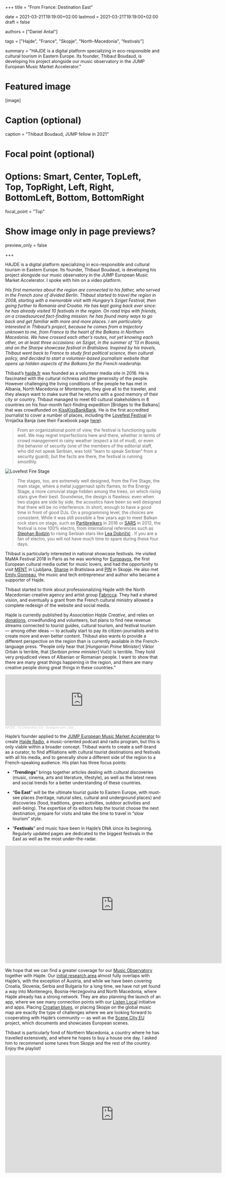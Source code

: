 +++
title = "From France: Destination East"

date = 2021-03-21T19:19:00+02:00
lastmod = 2021-03-21T19:19:00+02:00
draft = false

authors = ["Daniel Antal"]

tags = ["Hajde", "France", "Skopje", "North-Macedonia", "festivals"]

summary = "HAJDE is a digital platform specializing in eco-responsible and cultural tourism in Eastern Europe. Its founder, Thibaut Boudaud, is developing his project alongside our music observatory in the JUMP European Music Market Accelerator."

# Featured image
[image]
  # Caption (optional)
  caption = "Thibaut Boudaud, JUMP fellow in 2021"

  # Focal point (optional)
  # Options: Smart, Center, TopLeft, Top, TopRight, Left, Right, BottomLeft, Bottom, BottomRight
  focal_point = "Top"

  # Show image only in page previews?
  preview_only = false

+++

HAJDE is a digital platform specializing in eco-responsible and cultural tourism in Eastern Europe. Its founder, Thibaut Boudaud, is developing his project alongside our music observatory in the JUMP European Music Market Accelerator. I spoke with him on a video platform.

*His first memories about the region are connected to his father, who served in the French zone of divided Berlin. Thibaut started to travel the region in 2008, starting with a memorable visit with Hungary’s Sziget Festival, then going further to Romania and Croatia. He has kept going back ever since: he has already visited 10 festivals in the region. On road trips with friends, on a crowdsourced fact-finding mission: he has found many ways to go back and get familiar with more and more places. I am particularly interested in Thibaut’s project, because he comes from a trajectory unknown to me, from France to the heart of the Balkans in Northern Macedonia. We have crossed each other’s routes, not yet knowing each other, on at least three occasions: on Sziget, in the summer of ’13 in Bosnia, and on the Sharpe showcase festival in Bratislava. Inspired by his travels, Thibaut went back to France to study first political science, then cultural policy, and decided to start a volunteer-based journalism website that opens up hidden aspects of the Balkans for the French readership.*

Thibaut’s [hajde.fr](https://hajde.fr/) was founded as a volunteer media site in 2016. He is fascinated with the cultural richness and the generosity of the people. However challenging the living conditions of the people he has met in Albania, North Macedonia or Montenegro, they give all to the traveler, and they always want to make sure that he returns with a good memory of their city or country. Thibaut managed to meet 60 cultural stakeholders in 8 countries on his four-month fact-finding expedition [Bridges to the Balkans] that was crowdfunded on [KissKissBankBank](https://www.kisskissbankbank.com/fr/projects/bridges-to-the-balkans). He is the first accredited journalist to cover a number of places, including the [Lovefest Festival](https://hajde.fr/serbie/lovefest-serbie-vrnjacka-banja-festival-electro/) in Vrnjačka Banja (see their Facebook page [here](https://www.facebook.com/lovefestVB/)).

> From an organizational point of view, the festival is functioning quite well. We may regret imperfections here and there, whether in terms of crowd management in rainy weather (expect a lot of mud), or even the behavior of security (one of the members of the editorial staff, who did not speak Serbian, was told “learn to speak Serbian” from a security guard), but the facts are there, the festival is running smoothly.

![Lovefest Fire Stage](lovefest-fire-stage.jpg)


>The stages, too, are extremely well designed, from the Fire Stage, the main stage, where a metal juggernaut spits flames, to the Energy Stage, a more convivial stage hidden among the trees, on which rising stars give their best. Soundwise, the design is flawless: even when two stages are side by side, the acoustics have been so well designed that there will be no interference. In short, enough to have a good time in front of good DJs. On a programming level, the choices are consistent. While it was still possible a few years ago to meet Balkan rock stars on stage, such as [Partibrejkers](https://en.wikipedia.org/wiki/Partibrejkers) in 2016 or [SARS](https://en.wikipedia.org/wiki/SARS_(band)) in 2012, the festival is now 100% electro, from international references such as [Stephan Bodzin](https://soundcloud.com/stephanbodzin) to rising Serbian stars like [Lea Dobričić](https://soundcloud.com/leadobricic) . If you are a fan of electro, you will not have much time to spare during these four days.

Thibaut is particularly interested in national showcase festivals. He visited MaMA Festival 2018 in Paris as he was working for [Europavox](https://www.europavox.com/), the first European cultural media outlet for music lovers, and had the opportunity to visit [MENT](https://www.ment.si/news/) in Ljubljana, [Sharpe](https://sharpe.sk/) in Bratislava and [PIN](https://www.facebook.com/pinmusicconference/) in Skopje. He also met [Emily Gonneau](https://emilygonneau.wordpress.com/contact/), the music and tech entrepreneur and author who became a supporter of Hajde.

Thibaut started to think about professionalizing Hajde with the North Macedonian creative agency and artist group [Fabricca](https://www.fabricca.cc/). They had a shared vision, and eventually a grant from the French cultural ministry allowed a complete redesign of the website and social media.

Hajde is currently published by *Association Hajde Creative*, and relies on [donations](https://fr.tipeee.com/hajdefr), crowdfunding and volunteers, but plans to find new revenue streams connected to tourist guides, cultural tourism, and festival tourism — among other ideas — to actually start to pay its citizen-journalists and to create more and even better content. Thibaut also wants to provide a different perspective on the region than is currently available in the French-language press. “People only hear that [*Hungarian Prime Minister*] Viktor Orbán is terrible, that [*Serbian prime minister*] Vučić is terrible. They hold very prejudiced views of Albanian or Romanian people. I want to show that there are many great things happening in the region, and there are many creative people doing great things in these countries.”

<iframe width="100%" height="166" scrolling="no" frameborder="no" allow="autoplay" src="https://w.soundcloud.com/player/?url=https%3A//api.soundcloud.com/tracks/1010853100&color=ff5500"></iframe><div style="font-size: 10px; color: #cccccc;line-break: anywhere;word-break: normal;overflow: hidden;white-space: nowrap;text-overflow: ellipsis; font-family: Interstate,Lucida Grande,Lucida Sans Unicode,Lucida Sans,Garuda,Verdana,Tahoma,sans-serif;font-weight: 100;"><a href="https://soundcloud.com/hajde-radio" title="HAJDE" target="_blank" style="color: #cccccc; text-decoration: none;">HAJDE</a> · <a href="https://soundcloud.com/hajde-radio/2-destination-est-budapest-avec-julie" title="#2 Destination Est - Budapest avec Julie" target="_blank" style="color: #cccccc; text-decoration: none;">#2 Destination Est - Budapest avec Julie</a></div>

Hajde’s founder applied to the [JUMP European Music Market Accelerator](https://www.jumpmusic.eu/) to create [Hajde Radio](https://hajde.fr/general/actus/hajde-lance-hajde-radio/), a music-oriented podcast and radio program, but this is only viable within a broader concept. Thibaut wants to create a self-brand as a curator, to find affiliations with cultural tourist destinations and festivals with all his media, and to generally show a different side of the region to a French-speaking audience. His plan has three focus points:

- “**Trendings**” brings together articles dealing with cultural discoveries (music, cinema, arts and literature, lifestyle), as well as the latest news and social trends for a better understanding of these countries.

- “**Go East**” will be the ultimate tourist guide to Eastern Europe, with must-see places (heritage, natural sites, cultural and underground places) and discoveries (food, traditions, green activities, outdoor activities and well-being). The expertise of its editors help the tourist choose the next destination, prepare for visits and take the time to travel in “slow tourism” style.

- “**Festivals**” and music have been in Hajde’s DNA since its beginning. Regularly updated pages are dedicated to the biggest festivals in the East as well as the most under-the-radar.

<iframe src="https://open.spotify.com/embed/playlist/6ESirwBrnBsIwocFK2hsmp" width="700" height="380" frameborder="0" allowtransparency="true" allow="encrypted-media"></iframe>

We hope that we can find a greater coverage for our [Music Observatory](https://music.dataobservatory.eu/) together with Hajde. Our [initial research area](https://ceereport2020.ceemid.eu/) almost fully overlaps with Hajde’s, with the exception of Austria, and while we have been covering Croatia, Slovenia, Serbia and Bulgaria for a long time, we have not yet found a way into Montenegro, Bosnia-Herzegovina and North Macedonia, where Hajde already has a strong network. They are also planning the launch of an app, where we see many connection points with our [Listen Local](https://dataandlyrics.com/project/listen-local/) initiative and apps. Placing [Croatian blues](https://hajde.fr/croatie/musique-croatie/blues-croate-daujourdhui/), or placing Skopje on the global music map are exactly the type of challenges where we are looking forward to cooperating with Hajde’s community — as well as the [Scene City EU](https://www.facebook.com/scenecityeu/) project, which documents and showcases European scenes.

Thibaut is particularly fond of Northern Macedonia, a country where he has travelled extensively, and where he hopes to buy a house one day. I asked him to recommend some tunes from Skopje and the rest of the country. Enjoy the playlist!

<iframe src="https://open.spotify.com/embed/playlist/0VnniFMWtqKrqTScEjmtc8" width="700" height="380" frameborder="0" allowtransparency="true" allow="encrypted-media"></iframe>
